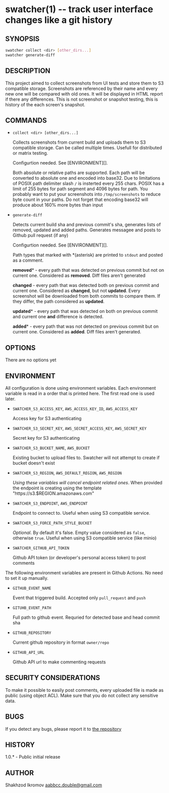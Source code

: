 # swatcher(1) -- track user interface changes like a git history

## SYNOPSIS

```bash
swatcher collect <dir> [other_dirs...]
swatcher generate-diff
```

## DESCRIPTION
This project aimed to collect screenshots from UI tests and store them to S3 compatible storage. Screenshots are referenced by their name
and every new one will be compared with old ones. It will be displayed in HTML report if there any differences. This is not screenshot or
snapshot testing, this is history of the each screen's snapshot.

## COMMANDS
- `collect <dir> [other_dirs...]`

  Collects screenshots from current build and uploads them to S3 compatible storage. Can be called multiple times. Usefull for distributed
  or matrix testing.

  Configurtion needed. See [ENVIRONMENT][].

  Both absolute or relative paths are supported. Each
  path will be converted to absolute one and encoded into base32. Due to limitations of POSIX path delimiter slash `/` is insterted every
  255 chars. POSIX has a limit of 255 bytes for path segment and 4096 bytes for path. You probably want to put your screenshots into
  `/tmp/screenshots` to reduce byte count in your paths. Do not forget that encoding base32 will produce about 160% more bytes than input

- `generate-diff`

  Detects current build sha and previous commit's sha, generates lists of removed, updated and added paths. Generates messagee and posts to
  Github pull request (if any)

  Configurtion needed. See [ENVIRONMENT][].

  Path types that marked with \*(asterisk) are printed to `stdout` and posted as a comment.

  **removed**\* - every path that was detected on previous commit but not on current one. Considered as **removed**. Diff files aren't generated

  **changed** - every path that was detected both on previous commit and current one. Considered as **changed**, but not **updated**. Every screenshot
  will be downloaded from both commits to compare them. If they differ, the path considered as **updated**.

  **updated**\* - every path that was detected on both on previous commit and current one **and** difference is detected.

  **added**\* - every path that was not detected on previous commit but on current one. Considered as **added**. Diff files aren't generated.

## OPTIONS
There are no options yet

## ENVIRONMENT
All configuration is done using environment variables. Each environment variable is read in a order that is printed here. The first read
one is used later.

- `SWATCHER_S3_ACCESS_KEY`, `AWS_ACCESS_KEY_ID`, `AWS_ACCESS_KEY`

  Access key for S3 authenticating

- `SWATCHER_S3_SECRET_KEY`, `AWS_SECRET_ACCESS_KEY`, `AWS_SECRET_KEY`

  Secret key for S3 authenticating

- `SWATCHER_S3_BUCKET_NAME`, `AWS_BUCKET`

  Existing bucket to upload files to. Swatcher will not attempt to create if bucket doesn't exist

- `SWATCHER_S3_REGION`, `AWS_DEFAULT_REGION`, `AWS_REGION`

  _Using these variables will cancel endpoint related ones_. When provided the endpoint is creating using the
  template "https://s3.$REGION.amazonaws.com"

- `SWATCHER_S3_ENDPOINT`, `AWS_ENDPOINT`

  Endpoint to connect to. Useful when using S3 compatible service.

- `SWATCHER_S3_FORCE_PATH_STYLE_BUCKET`

  _Optional_. By default it's false. Empty value considered as `false`, otherwise `true`. Useful when using S3 compatible service
  (like minio)

- `SWATCHER_GITHUB_API_TOKEN`

  Github API token (or developer's personal access token) to post comments

The following environment variables are present in Github Actions. No need to set it up manually.

- `GITHUB_EVENT_NAME`

  Event that triggered build. Accepted only `pull_request` and `push`

- `GITUHB_EVENT_PATH`

  Full path to github event. Requried for detected base and head commit sha

- `GITHUB_REPOSITORY`

  Current github repository in format `owner/repo`

- `GITHUB_API_URL`

  Github API url to make commenting requests

## SECURITY CONSIDERATIONS
To make it possible to easily post comments, every uploaded file is made as public (using object ACL). Make sure that you do not collect
any sensitive data.

## BUGS
If you detect any bugs, please report it to [the repository](https://github.com/del-systems/swatcher)
## HISTORY
1.0.\* - Public initial release
## AUTHOR
Shakhzod Ikromov <aabbcc.double@gmail.com>
